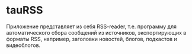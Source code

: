 # tauRSS
Приложение представляет из себя RSS-reader, т.е. программу для автоматического сбора сообщений из источников, экспортирующих в форматы RSS, например, заголовки новостей, блогов, подкастов и видеоблогов.